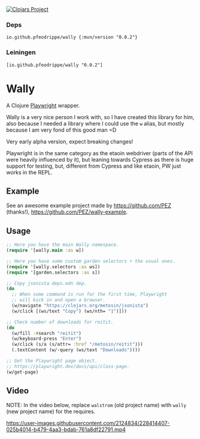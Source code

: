 [![Clojars Project](https://img.shields.io/clojars/v/io.github.pfeodrippe/wally.svg)](https://clojars.org/io.github.pfeodrippe/wally)

### Deps

`io.github.pfeodrippe/wally {:mvn/version "0.0.2"}`


### Leiningen

`[io.github.pfeodrippe/wally "0.0.2"]`

# Wally

A Clojure [Playwright](https://playwright.dev/) wrapper.

Wally is a very nice person I work with, so I have created this library for him,
also because I needed a library where I could use the `w` alias, but mostly
because I am very fond of this good man =D

Very early alpha version, expect breaking changes!


Playwright is in the same category as the etaoin webdriver (parts of the API were heavily influenced by it), but leaning towards Cypress as there is huge support for testing, but, different from Cypress and like etaoin, PW just works in the REPL.

## Example

See an awesome example project made by https://github.com/PEZ (thanks!), https://github.com/PEZ/wally-example.

## Usage

```clojure
;; Here you have the main Wally namespace.
(require '[wally.main :as w])

;; Here you have some custom garden selectors + the usual ones.
(require '[wally.selectors :as ws])
(require '[garden.selectors :as s])

;; Copy jsonista deps.edn dep.
(do
  ;; When some command is run for the first time, Playwright
  ;; will kick in and open a browser.
  (w/navigate "https://clojars.org/metosin/jsonista")
  (w/click [(ws/text "Copy") (ws/nth= "1")]))

;; Check number of downloads for reitit.
(do
  (w/fill :#search "reitit")
  (w/keyboard-press "Enter")
  (w/click (s/a (s/attr= :href "/metosin/reitit")))
  (.textContent (w/-query (ws/text "Downloads"))))

;; Get the Playwright page object.
;; https://playwright.dev/docs/api/class-page.
(w/get-page)
```

## Video

NOTE: In the video below, replace `walstrom` (old project name) with `wally` (new project name) for
the requires.

https://user-images.githubusercontent.com/2124834/228414407-025b4014-b479-4aa3-bdab-761a8df22791.mp4
